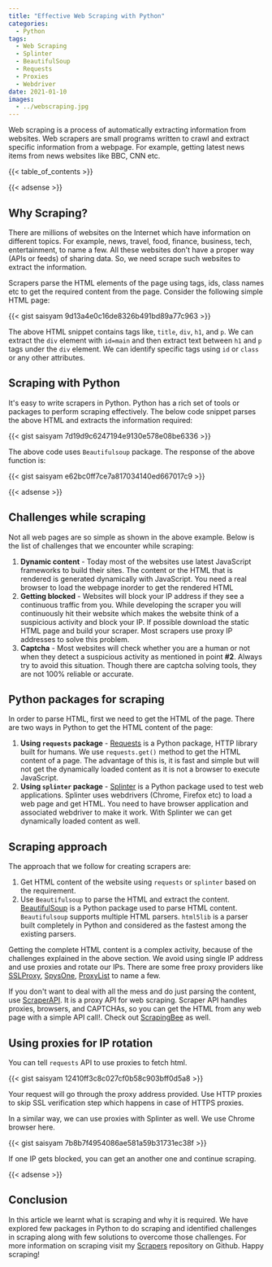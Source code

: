 ```yaml
---
title: "Effective Web Scraping with Python"
categories:
  - Python
tags:
  - Web Scraping
  - Splinter
  - BeautifulSoup
  - Requests
  - Proxies
  - Webdriver
date: 2021-01-10
images:
  - ../webscraping.jpg
---
```


Web scraping is a process of automatically extracting information from websites. Web scrapers are small programs written to crawl and extract specific information from a webpage. For example, getting latest news items from news websites like BBC, CNN etc.

{{< table_of_contents >}}

{{< adsense >}}

## Why Scraping?
There are millions of websites on the Internet which have information on different topics. For example, news, travel, food, finance, business, tech, entertainment, to name a few. All these websites don't have a proper way (APIs or feeds) of sharing data. So, we need scrape such websites to extract the information.

Scrapers parse the HTML elements of the page using tags, ids, class names etc to get the required content from the page. Consider the following simple HTML page:

{{< gist saisyam 9d13a4e0c16de8326b491bd89a77c963 >}}

The above HTML snippet contains tags like, `title`, `div`, `h1`, and `p`. We can extract the `div` element with `id=main` and then extract text between `h1` and `p` tags under the `div` element. We can identify specific tags using `id` or `class` or any other attributes.

## Scraping with Python
It's easy to write scrapers in Python. Python has a rich set of tools or packages to perform scraping effectively. The below code snippet parses the above HTML and extracts the information required:

{{< gist saisyam 7d19d9c6247194e9130e578e08be6336 >}}

The above code uses `Beautifulsoup` package. The response of the above function is:

{{< gist saisyam e62bc0ff7ce7a817034140ed667017c9 >}}

{{< adsense >}}

## Challenges while scraping
Not all web pages are so simple as shown in the above example. Below is the list of challenges that we encounter while scraping:
1. **Dynamic content** - Today most of the websites use latest JavaScript frameworks to build their sites. The content or the HTML that is rendered is generated dynamically with JavaScript. You need a real browser to load the webpage inorder to get the rendered HTML
2. **Getting blocked** - Websites will block your IP address if they see a continuous traffic from you. While developing the scraper you will continuously hit their website which makes the website think of a suspicious activity and block your IP. If possible download the static HTML page and build your scraper. Most scrapers use proxy IP addresses to solve this problem.
3. **Captcha** - Most websites will check whether you are a human or not when they detect a suspicious activity as mentioned in point **#2**. Always try to avoid this situation. Though there are captcha solving tools, they are not 100% reliable or accurate.

## Python packages for scraping
In order to parse HTML, first we need to get the HTML of the page. There are two ways in Python to get the HTML content of the page:
1. **Using `requests` package** - [Requests](https://requests.readthedocs.io/en/master/) is a Python package, HTTP library built for humans. We use `requests.get()` method to get the HTML content of a page. The advantage of this is, it is fast and simple but will not get the dynamically loaded content as it is not a browser to execute JavaScript.
2. **Using `splinter` package** - [Splinter](https://splinter.readthedocs.io/en/latest/) is a Python package used to test web applications. Splinter uses webdrivers (Chrome, Firefox etc) to load a web page and get HTML. You need to have browser application and associated webdriver to make it work. With Splinter we can get dynamically loaded content as well.

## Scraping approach
The approach that we follow for creating scrapers are:
1. Get HTML content of the website using `requests` or `splinter` based on the requirement.
2. Use `Beautifulsoup` to parse the HTML and extract the content. [BeautifulSoup](https://www.crummy.com/software/BeautifulSoup/bs4/doc/) is a Python package used to parse HTML content. `Beautifulsoup` supports multiple HTML parsers. `html5lib` is a parser built completely in Python and considered as the fastest among the existing parsers.


Getting the complete HTML content is a complex activity, because of the challenges explained in the above section. We avoid using single IP address and use proxies and rotate our IPs. There are some free proxy providers like [SSLProxy](https://sslproxies.org/), [SpysOne](https://spys.one/en/https-ssl-proxy/), [ProxyList](https://www.proxy-list.download/HTTPS) to name a few. 

If you don't want to deal with all the mess and do just parsing the content, use [ScraperAPI](https://www.scraperapi.com/). It is a proxy API for web scraping. Scraper API handles proxies, browsers, and CAPTCHAs, so you can get the HTML from any web page with a simple API call!. Check out [ScrapingBee](https://www.scrapingbee.com/) as well.

## Using proxies for IP rotation
You can tell `requests` API to use proxies to fetch html.

{{< gist saisyam 12410ff3c8c027cf0b58c903bff0d5a8 >}}

Your request will go through the proxy address provided. Use HTTP proxies to skip SSL verification step which happens in case of HTTPS proxies.

In a similar way, we can use proxies with Splinter as well. We use Chrome browser here.

{{< gist saisyam 7b8b7f4954086ae581a59b31731ec38f >}}

If one IP gets blocked, you can get an another one and continue scraping.

{{< adsense >}}

## Conclusion
In this article we learnt what is scraping and why it is required. We have explored few packages in Python to do scraping and identified challenges in scraping along with few solutions to overcome those challenges. For more information on scraping visit my [Scrapers](https://github.com/saisyam/scrapers) repository on Github. Happy scraping!